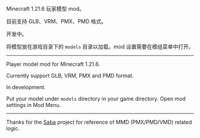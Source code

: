 Minecraft 1.21.6 玩家模型 mod。

目前支持 GLB、VRM、PMX、PMD 格式。

开发中。

将模型放在游戏目录下的 `models` 目录以加载。mod 设置需要在模组菜单中打开。

---

Player model mod for Minecraft 1.21.6.

Currently support GLB, VRM, PMX and PMD format.

In development.

Put your model under `models` directory in your game directory. Open mod settings in Mod Menu.

---

Thanks for the [Saba](https://github.com/benikabocha/saba) project for reference of MMD (PMX/PMD/VMD) related logic. 